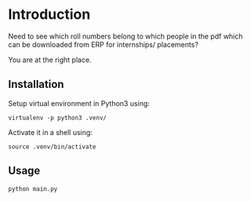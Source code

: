 # Introduction

Need to see which roll numbers belong to which people in the
pdf which can be downloaded from ERP for internships/
placements?

You are at the right place.


## Installation

Setup virtual environment in Python3 using:

```
virtualenv -p python3 .venv/
```

Activate it in a shell using:
```
source .venv/bin/activate
```

## Usage

```
python main.py
```
